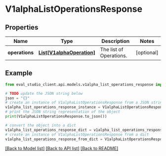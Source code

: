 # V1alphaListOperationsResponse


## Properties

Name | Type | Description | Notes
------------ | ------------- | ------------- | -------------
**operations** | [**List[V1alphaOperation]**](V1alphaOperation.md) | The list of Operations. | [optional] 

## Example

```python
from eval_studio_client.api.models.v1alpha_list_operations_response import V1alphaListOperationsResponse

# TODO update the JSON string below
json = "{}"
# create an instance of V1alphaListOperationsResponse from a JSON string
v1alpha_list_operations_response_instance = V1alphaListOperationsResponse.from_json(json)
# print the JSON string representation of the object
print(V1alphaListOperationsResponse.to_json())

# convert the object into a dict
v1alpha_list_operations_response_dict = v1alpha_list_operations_response_instance.to_dict()
# create an instance of V1alphaListOperationsResponse from a dict
v1alpha_list_operations_response_from_dict = V1alphaListOperationsResponse.from_dict(v1alpha_list_operations_response_dict)
```
[[Back to Model list]](../README.md#documentation-for-models) [[Back to API list]](../README.md#documentation-for-api-endpoints) [[Back to README]](../README.md)



